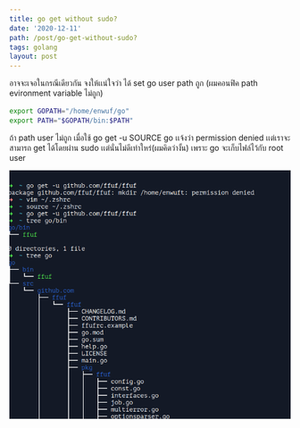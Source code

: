 ```yaml
---
title: go get without sudo?
date: '2020-12-11'
path: /post/go-get-without-sudo?
tags: golang
layout: post
---
```


อาจจะเจอในกรณีเดียวกัน จงให้เเน่ใจว่า ได้ set go user path ถูก (ผมคอนฟิค path evironment variable ไม่ถูก)

```bash
export GOPATH="/home/enwuf/go"
export PATH="$GOPATH/bin:$PATH"
```

ถ้า path user ไม่ถูก เมื่อใช้ go get -u SOURCE go เเจ้งว่า permission denied เเต่เราจะสามารถ get ได้โดยผ่าน sudo เเต่นั่นไม่ดีเท่าใหร่(ผมคิดว่างั้น) เพราะ go จะเก็บไฟล์ไว้กับ root user

![Termial](./2020-12-11.png)
